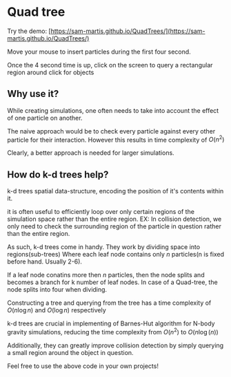 # Quad tree 

Try the demo: [https://sam-martis.github.io/QuadTrees/](https://sam-martis.github.io/QuadTrees/)

Move your mouse to insert particles during the first four second.

Once the 4 second time is up, click on the screen to query a rectangular region around click for objects


## Why use it?
While creating simulations, one often needs to take into account the effect of one particle on another.

The naive approach would be to check every particle against every other particle for their interaction. However this results in time complexity of $O(n^2)$

Clearly, a better approach is needed for larger simulations.



## How do k-d trees help?
k-d trees spatial data-structure, encoding the position of it's contents within it.

it is often useful to efficiently loop over only certain regions of the simulation space rather than the entire region. EX: In collision detection, we only need to check the surrounding region of the particle in question rather than the entire region.

As such, k-d trees come in handy. They work by dividing space into regions(sub-trees) Where each leaf node contains only $n$ particles(n is fixed before hand. Usually 2-6). 

If a leaf node conatins more then $n$ particles, then the node splits and becomes a branch for k number of leaf nodes. In case of a Quad-tree, the node splits into four when dividing.

Constructing a tree and querying from the tree has a time complexity of $O(n\log n)$ and $O(\log n)$ respectively

k-d trees are crucial in implementing of Barnes-Hut algorithm for N-body gravity simulations, reducing the time complexity from $O(n^2)$ to $O(n\log(n))$

Additionally, they can greatly improve collision detection by simply querying a small region around the object in question.


Feel free to use the above code in your own projects! 